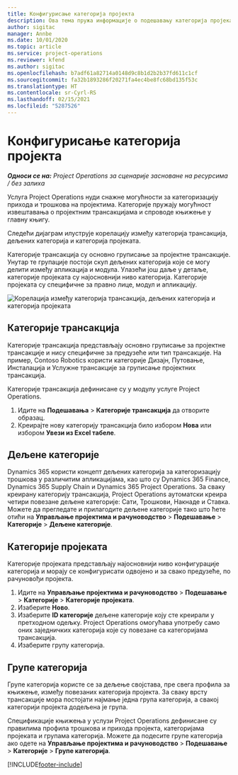 ```yaml
---
title: Конфигурисање категорија пројекта
description: Ова тема пружа информације о подешавању категорија пројеката.
author: sigitac
manager: Annbe
ms.date: 10/01/2020
ms.topic: article
ms.service: project-operations
ms.reviewer: kfend
ms.author: sigitac
ms.openlocfilehash: b7adf61a82714a0148d9c8b1d2b2b37fd611c1cf
ms.sourcegitcommit: fa32b1893286f20271fa4ec4be8fc68bd135f53c
ms.translationtype: HT
ms.contentlocale: sr-Cyrl-RS
ms.lasthandoff: 02/15/2021
ms.locfileid: "5287526"
---
```

# <a name="configure-project-categories"></a>Конфигурисање категорија пројекта

_**Односи се на:** Project Operations за сценарије засноване на ресурсима / без залиха_

Услуга Project Operations нуди снажне могућности за категоризацију прихода и трошкова на пројектима. Категорије пружају могућност извештавања о пројектним трансакцијама и спроводе књижење у главну књигу.

Следећи дијаграм илуструје корелацију између категорија трансакција, дељених категорија и категорија пројеката. 

Категорије трансакција су основно груписање за пројектне трансакције. Унутар те групације постоји скуп дељених категорија које се могу делити између апликација и модула. Улазећи још даље у детаље, категорије пројеката су најосновнији ниво категорија. Категорије пројеката су специфичне за правно лице, модул и апликацију.

![Корелација између категорија трансакција, дељених категорија и категорија пројеката](media/project-categories.png)

## <a name="transaction-categories"></a>Категорије трансакција

Категорије трансакција представљају основно груписање за пројектне трансакције и нису специфичне за предузеће или тип трансакције. На пример, Contoso Robotics користи категорије Дизајн, Путовање, Инсталација и Услужне трансакције за груписање пројектних трансакција.

Категорије трансакција дефинисане су у модулу услуге Project Operations. 
1. Идите на **Подешавања** \> **Категорије трансакција** да отворите образац. 
2. Креирајте нову категорију трансакција било избором **Нова** или избором **Увези из Excel табеле**.

## <a name="shared-categories"></a>Дељене категорије

Dynamics 365 користи концепт дељених категорија за категоризацију трошкова у различитим апликацијама, као што су Dynamics 365 Finance, Dynamics 365 Supply Chain и Dynamics 365 Project Operations. За сваку креирану категорију трансакција, Project Operations аутоматски креира четири повезане дељене категорије: Сати, Трошкови, Накнаде и Ставка. Можете да прегледате и прилагодите дељене категорије тако што ћете отићи на **Управљање пројектима и рачуноводство** \> **Подешавање** \> **Категорије** \> **Дељене категорије**.

## <a name="project-categories"></a>Категорије пројеката

Категорије пројеката представљају најосновнији ниво конфигурације категорија и морају се конфигурисати одвојено и за свако предузеће, по рачуновођи пројекта.

1. Идите на **Управљање пројектима и рачуноводство** \> **Подешавање** \> **Категорије** \> **Категорије пројеката**.
2. Изаберите **Ново**.
3. Изаберите **ID категорије** дељене категорије коју сте креирали у претходном одељку. Project Operations омогућава употребу само оних заједничких категорија које су повезане са категоријама трансакција.
4. Изаберите групу категорија.

## <a name="category-groups"></a>Групе категорија

Групе категорија користе се за дељење својстава, пре свега профила за књижење, између повезаних категорија пројекта. За сваку врсту трансакције мора постојати најмање једна група категорија, а свакој категорији пројекта додељена је група.

Спецификације књижења у услузи Project Operations дефинисане су правилима профила трошкова и прихода пројекта, категоријама пројеката и групама категорија. Можете да подесите групе категорија ако одете на **Управљање пројектима и рачуноводство** \> **Подешавање** \> **Категорије** \> **Групе категорија**.


[!INCLUDE[footer-include](../includes/footer-banner.md)]